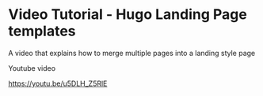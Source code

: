# Video Tutorial - Hugo Landing Page templates

A video that explains how to merge multiple pages into a landing style page


Youtube video

https://youtu.be/u5DLH_Z5RlE